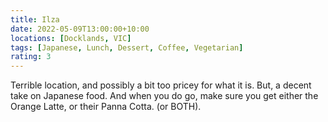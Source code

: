 ```yaml
---
title: Ilza
date: 2022-05-09T13:00:00+10:00
locations: [Docklands, VIC]
tags: [Japanese, Lunch, Dessert, Coffee, Vegetarian]
rating: 3
---
```


Terrible location, and possibly a bit too pricey for what it is. But, a decent take on Japanese food. And when you do go, make sure you get either the Orange Latte, or their Panna Cotta. (or BOTH).